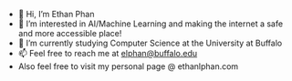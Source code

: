 - 👋 Hi, I’m Ethan Phan
- 👀 I’m interested in AI/Machine Learning and making the internet a safe and more accessible place!
- 🌱 I’m currently studying Computer Science at the University at Buffalo
- 📫 Feel free to reach me at elphan@buffalo.edu
- Also feel free to visit my personal page @ ethanlphan.com
